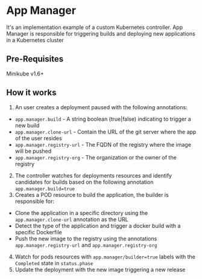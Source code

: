 # App Manager

It's an implementation example of a custom Kubernetes controller.
App Manager is responsible for triggering builds and deploying new applications in a Kubernetes cluster

## Pre-Requisites

Minikube v1.6+

## How it works

1) An user creates a deployment paused with the following annotations:

- `app.manager.build` - A string boolean (true|false) indicating to trigger a new build
- `app.manager.clone-url` - Contain the URL of the git server where the app of the user resides
- `app.manager.registry-url` - The FQDN of the registry where the image will be pushed 
- `app.manager.registry-org` - The organization or the owner of the registry

2) The controller watches for deployments resources and identify candidates for builds based on the following annotation `app.manager.build=true`
3) Creates a POD resource to build the application, the builder is responsible for:
  - Clone the application in a specific directory using the `app.manager.clone-url` annotation as the URL
  - Detect the type of the application and trigger a docker build with a specific Dockerfile
  - Push the new image to the registry using the annotations `app.manager.registry-url` and `app.manager.registry-org`
4) Watch for pods resources with `app.manager/builder=true` labels with the `Completed` state in `status.phase`
5) Update the deployment with the new image triggering a new release
